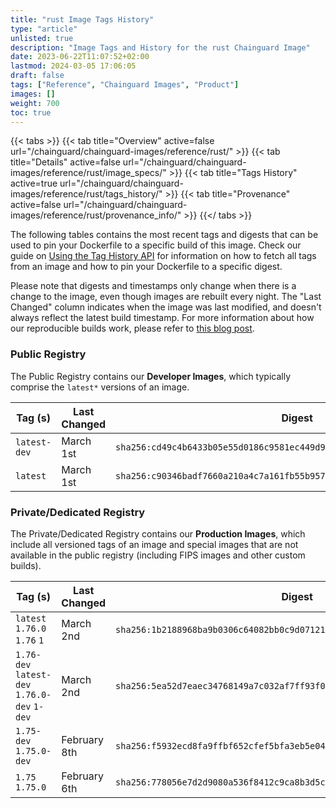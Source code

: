 ```yaml
---
title: "rust Image Tags History"
type: "article"
unlisted: true
description: "Image Tags and History for the rust Chainguard Image"
date: 2023-06-22T11:07:52+02:00
lastmod: 2024-03-05 17:06:05
draft: false
tags: ["Reference", "Chainguard Images", "Product"]
images: []
weight: 700
toc: true
---
```


{{< tabs >}}
{{< tab title="Overview" active=false url="/chainguard/chainguard-images/reference/rust/" >}}
{{< tab title="Details" active=false url="/chainguard/chainguard-images/reference/rust/image_specs/" >}}
{{< tab title="Tags History" active=true url="/chainguard/chainguard-images/reference/rust/tags_history/" >}}
{{< tab title="Provenance" active=false url="/chainguard/chainguard-images/reference/rust/provenance_info/" >}}
{{</ tabs >}}

The following tables contains the most recent tags and digests that can be used to pin your Dockerfile to a specific build of this image. Check our guide on [Using the Tag History API](/chainguard/chainguard-images/using-the-tag-history-api/) for information on how to fetch all tags from an image and how to pin your Dockerfile to a specific digest.

Please note that digests and timestamps only change when there is a change to the image, even though images are rebuilt every night. The "Last Changed" column indicates when the image was last modified, and doesn't always reflect the latest build timestamp. For more information about how our reproducible builds work, please refer to [this blog post](https://www.chainguard.dev/unchained/reproducing-chainguards-reproducible-image-builds).

### Public Registry
The Public Registry contains our **Developer Images**, which typically comprise the `latest*` versions of an image.

| Tag (s)       | Last Changed | Digest                                                                    |
|---------------|--------------|---------------------------------------------------------------------------|
|  `latest-dev` | March 1st    | `sha256:cd49c4b6433b05e55d0186c9581ec449d95cdfa19922066247762c11f47ce904` |
|  `latest`     | March 1st    | `sha256:c90346badf7660a210a4c7a161fb55b957280b096f6f150ffba1cebf2be99b2c` |


### Private/Dedicated Registry
The Private/Dedicated Registry contains our **Production Images**, which include all versioned tags of an image and special images that are not available in the public registry (including FIPS images and other custom builds).

| Tag (s)                                       | Last Changed | Digest                                                                    |
|-----------------------------------------------|--------------|---------------------------------------------------------------------------|
|  `latest` `1.76.0` `1.76` `1`                 | March 2nd    | `sha256:1b2188968ba9b0306c64082bb0c9d07121650e7a0fe1f616419355abd5fc2639` |
|  `1.76-dev` `latest-dev` `1.76.0-dev` `1-dev` | March 2nd    | `sha256:5ea52d7eaec34768149a7c032af7ff93f034ef233b36456783e4dd8fe466a71e` |
|  `1.75-dev` `1.75.0-dev`                      | February 8th | `sha256:f5932ecd8fa9ffbf652cfef5bfa3eb5e04da3fe97d0ca92e56eacc53febb2926` |
|  `1.75` `1.75.0`                              | February 6th | `sha256:778056e7d2d9080a536f8412c9ca8b3d5cba2dcd791e814d2f02cf0121d6bd16` |

